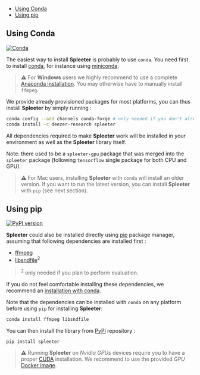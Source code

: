 - [Using Conda](#using-conda)
- [Using pip](#using-pip)

## Using Conda

[![Conda](https://img.shields.io/conda/vn/deezer-research/spleeter)](https://anaconda.org/deezer-research/spleeter)

The easiest way to install **Spleeter** is probably to use `conda`. You need first
to install [conda](https://docs.conda.io), for instance using [miniconda](https://docs.conda.io/en/latest/miniconda.html).

> ⚠️ For **Windows** users we highly recommend to use a complete [Anaconda installation](https://docs.anaconda.com/anaconda/install/windows/). You may otherwise have to manually install `ffmpeg`.

We provide already provisioned packages for most platforms, you can thus install **Spleeter** by simply running :

```bash
conda config --add channels conda-forge # only needed if you don't already have this channel set
conda install -c deezer-research spleeter 
```

All dependencies required to make **Spleeter** work will be installed in your environment as well as the **Spleeter** library itself.

Note: there used to be a `spleeter-gpu` package that was merged into the `spleeter` package (following `tensorflow` single package for both CPU and GPU). 

> ⚠️ For Mac users, installing **Spleeter** with `conda` will install an older version. If you want to run the latest version, you can install **Spleeter** with `pip` (see next section).

## Using pip

[![PyPI version](https://badge.fury.io/py/spleeter.svg)](https://badge.fury.io/py/spleeter)

**Spleeter** could also be installed directly using [pip](https://pip.pypa.io/en/stable/installing/) package manager, assuming that following dependencies are installed first :

- [ffmpeg](http://ffmpeg.org)
- [libsndfile](http://www.mega-nerd.com/libsndfile/)<sup>2</sup>

> <sup>2</sup> only needed if you plan to perform evaluation.

If you do not feel comfortable installing these dependencies, we recommend an [installation with conda](./1.-Installation#using-conda).

Note that the dependencies can be installed with `conda` on any platform before using `pip` for installing **Spleeter**:
```bash
conda install ffmpeg libsndfile
````

You can then install the library from [PyPi](https://pypi.org) repository :

```bash
pip install spleeter
```
> ⚠️ Running **Spleeter** on *Nvidia GPUs* devices require you to have a proper [CUDA](https://developer.nvidia.com/cuda-zone) installation. We recommend to use the provided *GPU* [Docker image](./2.-Getting-started#using-docker-image).